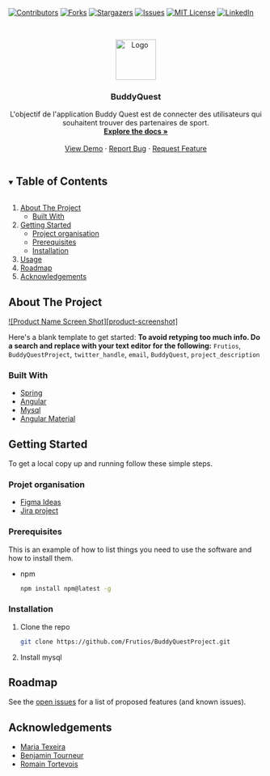 [![Contributors][contributors-shield]][contributors-url]
[![Forks][forks-shield]][forks-url]
[![Stargazers][stars-shield]][stars-url]
[![Issues][issues-shield]][issues-url]
[![MIT License][license-shield]][license-url]
[![LinkedIn][linkedin-shield]][linkedin-url]



<!-- PROJECT LOGO -->
<br />
<p align="center">
  <a href="https://github.com/Frutios/BuddyQuestProject">
    <img src="images/logo.png" alt="Logo" width="80" height="80">
  </a>

  <h3 align="center">BuddyQuest</h3>

  <p align="center">
    L'objectif de l'application Buddy Quest est de connecter des utilisateurs qui souhaitent trouver des partenaires de sport.
    <br />
    <a href="https://github.com/Frutios/BuddyQuestProject"><strong>Explore the docs »</strong></a>
    <br />
    <br />
    <a href="https://github.com/Frutios/BuddyQuestProject">View Demo</a>
    ·
    <a href="https://github.com/Frutios/BuddyQuestProject/issues">Report Bug</a>
    ·
    <a href="https://github.com/Frutios/BuddyQuestProject/issues">Request Feature</a>
  </p>
</p>



<!-- TABLE OF CONTENTS -->
<details open="open">
  <summary><h2 style="display: inline-block">Table of Contents</h2></summary>
  <ol>
    <li>
      <a href="#about-the-project">About The Project</a>
      <ul>
        <li><a href="#built-with">Built With</a></li>
      </ul>
    </li>
    <li>
      <a href="#getting-started">Getting Started</a>
      <ul>
        <li><a href="#organisation">Project organisation</a></li>
        <li><a href="#prerequisites">Prerequisites</a></li>
        <li><a href="#installation">Installation</a></li>
      </ul>
    </li>
    <li><a href="#usage">Usage</a></li>
    <li><a href="#roadmap">Roadmap</a></li>
    <li><a href="#acknowledgements">Acknowledgements</a></li>
  </ol>
</details>

<!-- ABOUT THE PROJECT -->
## About The Project

[![Product Name Screen Shot][product-screenshot]](https://example.com)

Here's a blank template to get started:
**To avoid retyping too much info. Do a search and replace with your text editor for the following:**
`Frutios`, `BuddyQuestProject`, `twitter_handle`, `email`, `BuddyQuest`, `project_description`


### Built With

* [Spring](https://spring.io/)
* [Angular](https://angular.io/)
* [Mysql](https://www.mysql.com/fr/)
* [Angular Material](https://material.angular.io/)



<!-- GETTING STARTED -->
## Getting Started

To get a local copy up and running follow these simple steps.

### Projet organisation

* [Figma Ideas](https://www.figma.com/file/g4y0KGgP8ogmjDqesd1GFB/Id%C3%A9es)
* [Jira project](https://testcefim2021.atlassian.net/jira/software/projects/BUD/boards/2)


### Prerequisites

This is an example of how to list things you need to use the software and how to install them.

* npm

  ```sh
  npm install npm@latest -g
  ```

### Installation

1. Clone the repo

   ```sh
   git clone https://github.com/Frutios/BuddyQuestProject.git
   ```

2. Install mysql 


## Roadmap

See the [open issues](https://github.com/Frutios/BuddyQuestProject/issues) for a list of proposed features (and known issues).

<!-- LICENSE -->

## Acknowledgements

* [Maria Texeira](https://github.com/Mariathr)
* [Benjamin Tourneur](https://github.com/Frutios)
* [Romain Tortevois](https://github.com/EdisonKnew)

<!-- MARKDOWN LINKS & IMAGES -->
<!-- https://www.markdownguide.org/basic-syntax/#reference-style-links -->
[contributors-shield]: https://img.shields.io/github/contributors/Frutios/repo.svg?style=for-the-badge
[contributors-url]: https://github.com/Frutios/repo/graphs/contributors
[forks-shield]: https://img.shields.io/github/forks/Frutios/repo.svg?style=for-the-badge
[forks-url]: https://github.com/Frutios/repo/network/members
[stars-shield]: https://img.shields.io/github/stars/Frutios/repo.svg?style=for-the-badge
[stars-url]: https://github.com/Frutios/repo/stargazers
[issues-shield]: https://img.shields.io/github/issues/Frutios/repo.svg?style=for-the-badge
[issues-url]: https://github.com/Frutios/repo/issues
[license-shield]: https://img.shields.io/github/license/Frutios/repo.svg?style=for-the-badge
[license-url]: https://github.com/Frutios/repo/blob/master/LICENSE.txt
[linkedin-shield]: https://img.shields.io/badge/-LinkedIn-black.svg?style=for-the-badge&logo=linkedin&colorB=555
[linkedin-url]: https://linkedin.com/in/Frutios
